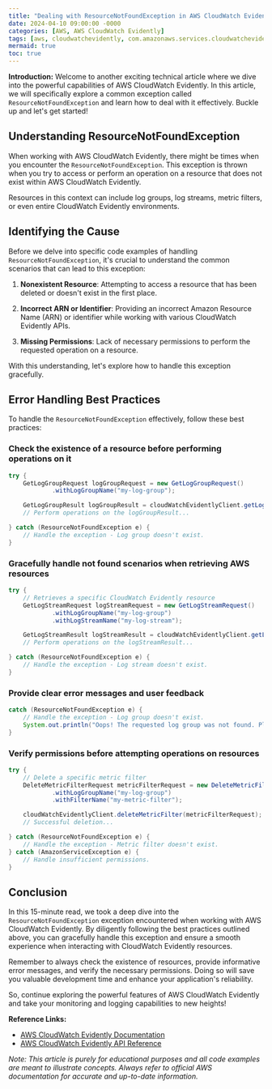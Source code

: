 ```yaml
---
title: "Dealing with ResourceNotFoundException in AWS CloudWatch Evidently"
date: 2024-04-10 09:00:00 -0000
categories: [AWS, AWS CloudWatch Evidently]
tags: [aws, cloudwatchevidently, com.amazonaws.services.cloudwatchevidently.model]
mermaid: true
toc: true
---
```



**Introduction:**
Welcome to another exciting technical article where we dive into the powerful capabilities of AWS CloudWatch Evidently. In this article, we will specifically explore a common exception called `ResourceNotFoundException` and learn how to deal with it effectively. Buckle up and let's get started!

## Understanding ResourceNotFoundException

When working with AWS CloudWatch Evidently, there might be times when you encounter the `ResourceNotFoundException`. This exception is thrown when you try to access or perform an operation on a resource that does not exist within AWS CloudWatch Evidently.

Resources in this context can include log groups, log streams, metric filters, or even entire CloudWatch Evidently environments.

## Identifying the Cause

Before we delve into specific code examples of handling `ResourceNotFoundException`, it's crucial to understand the common scenarios that can lead to this exception:

1. **Nonexistent Resource**: Attempting to access a resource that has been deleted or doesn't exist in the first place.

2. **Incorrect ARN or Identifier**: Providing an incorrect Amazon Resource Name (ARN) or identifier while working with various CloudWatch Evidently APIs.

3. **Missing Permissions**: Lack of necessary permissions to perform the requested operation on a resource.

With this understanding, let's explore how to handle this exception gracefully.

## Error Handling Best Practices

To handle the `ResourceNotFoundException` effectively, follow these best practices:

### Check the existence of a resource before performing operations on it
```java
try {
    GetLogGroupRequest logGroupRequest = new GetLogGroupRequest()
            .withLogGroupName("my-log-group");

    GetLogGroupResult logGroupResult = cloudWatchEvidentlyClient.getLogGroup(logGroupRequest);
    // Perform operations on the logGroupResult...

} catch (ResourceNotFoundException e) {
    // Handle the exception - Log group doesn't exist.
}
```

### Gracefully handle not found scenarios when retrieving AWS resources
```java
try {
    // Retrieves a specific CloudWatch Evidently resource
    GetLogStreamRequest logStreamRequest = new GetLogStreamRequest()
            .withLogGroupName("my-log-group")
            .withLogStreamName("my-log-stream");

    GetLogStreamResult logStreamResult = cloudWatchEvidentlyClient.getLogStream(logStreamRequest);
    // Perform operations on the logStreamResult...

} catch (ResourceNotFoundException e) {
    // Handle the exception - Log stream doesn't exist.
}
```

### Provide clear error messages and user feedback
```java
catch (ResourceNotFoundException e) {
    // Handle the exception - Log group doesn't exist.
    System.out.println("Oops! The requested log group was not found. Please provide a valid log group name.");
}
```

### Verify permissions before attempting operations on resources
```java
try {
    // Delete a specific metric filter
    DeleteMetricFilterRequest metricFilterRequest = new DeleteMetricFilterRequest()
            .withLogGroupName("my-log-group")
            .withFilterName("my-metric-filter");

    cloudWatchEvidentlyClient.deleteMetricFilter(metricFilterRequest);
    // Successful deletion...

} catch (ResourceNotFoundException e) {
    // Handle the exception - Metric filter doesn't exist.
} catch (AmazonServiceException e) {
    // Handle insufficient permissions.
}
```

## Conclusion

In this 15-minute read, we took a deep dive into the `ResourceNotFoundException` exception encountered when working with AWS CloudWatch Evidently. By diligently following the best practices outlined above, you can gracefully handle this exception and ensure a smooth experience when interacting with CloudWatch Evidently resources.

Remember to always check the existence of resources, provide informative error messages, and verify the necessary permissions. Doing so will save you valuable development time and enhance your application's reliability.

So, continue exploring the powerful features of AWS CloudWatch Evidently and take your monitoring and logging capabilities to new heights!

**Reference Links:**
- [AWS CloudWatch Evidently Documentation](https://docs.aws.amazon.com/cloudwatch/)
- [AWS CloudWatch Evidently API Reference](https://docs.aws.amazon.com/cloudwatch/api/)

*Note: This article is purely for educational purposes and all code examples are meant to illustrate concepts. Always refer to official AWS documentation for accurate and up-to-date information.*
